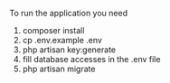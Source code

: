To run the application you need
1) composer install
2) cp .env.example .env
3) php artisan key:generate
4) fill database accesses in the .env file
5) php artisan migrate
